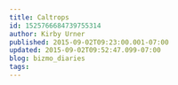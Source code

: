 ```yaml
---
title: Caltrops
id: 1525766684739755314
author: Kirby Urner
published: 2015-09-02T09:23:00.001-07:00
updated: 2015-09-02T09:52:47.099-07:00
blog: bizmo_diaries
tags: 
---
```


[](https://www.flickr.com/photos/kirbyurner/21089803385/in/dateposted-public/)

[](https://www.flickr.com/photos/kirbyurner/20468732673/in/dateposted-public/)

[](https://www.flickr.com/photos/kirbyurner/20467785584/in/dateposted-public/)